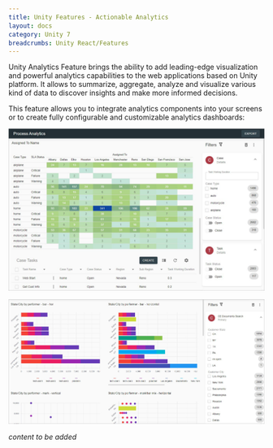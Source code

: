 ```yaml
---
title: Unity Features - Actionable Analytics
layout: docs
category: Unity 7
breadcrumbs: Unity React/Features
---
```


Unity Analytics Feature brings the ability to add leading-edge visualization and powerful analytics capabilities to the web applications based on Unity platform. It allows to summarize, aggregate, analyze and visualize various kind of data to discover insights and make more informed decisions.

This feature allows you to integrate analytics components into your screens or to create fully configurable and customizable analytics dashboards: 

![Analytics Dashboard](actionable-analytics/images/analytics-dashboard1.png)  

![Analytics Dashboard](actionable-analytics/images/analytics-dashboard2.png) 

*content to be added*
